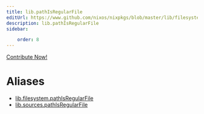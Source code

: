 ```yaml
---
title: lib.pathIsRegularFile
editUrl: https://www.github.com/nixos/nixpkgs/blob/master/lib/filesystem.nix#L102C23
description: lib.pathIsRegularFile
sidebar:

    order: 8
---
```


<a href="https://www.github.com/nixos/nixpkgs/blob/master/lib/filesystem.nix#L102C23">Contribute Now!</a>


# Aliases

- [lib.filesystem.pathIsRegularFile](reference/lib/filesystem/lib-filesystem-pathIsRegularFile)
- [lib.sources.pathIsRegularFile](reference/lib/sources/lib-sources-pathIsRegularFile)


